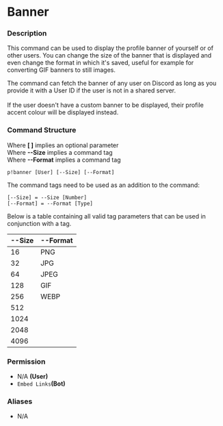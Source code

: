 # Banner

### Description

This command can be used to display the profile banner of yourself or of other users. You can change the size of the banner that is displayed and even change the format in which it's saved, useful for example for converting GIF banners to still images.

The command can fetch the banner of any user on Discord as long as you provide it with a User ID if the user is not in a shared server.\
\
If the user doesn't have a custom banner to be displayed, their profile accent colour will be displayed instead.

### Command Structure

Where **\[ ]** implies an optional parameter\
Where **--Size** implies a command tag \
Where **--Format** implies a command tag

```
p!banner [User] [--Size] [--Format]
```

The command tags need to be used as an addition to the command:

```
[--Size] = --Size [Number]
[--Format] = --Format [Type]
```

Below is a table containing all valid tag parameters that can be used in conjunction with a tag.

| **--Size** | --Format |
| ---------- | -------- |
| 16         | PNG      |
| 32         | JPG      |
| 64         | JPEG     |
| 128        | GIF      |
| 256        | WEBP     |
| 512        |          |
| 1024       |          |
| 2048       |          |
| 4096       |          |

### **Permission**

* N/A **(User)**
* `Embed Links`**(Bot)**

### Aliases

* N/A
